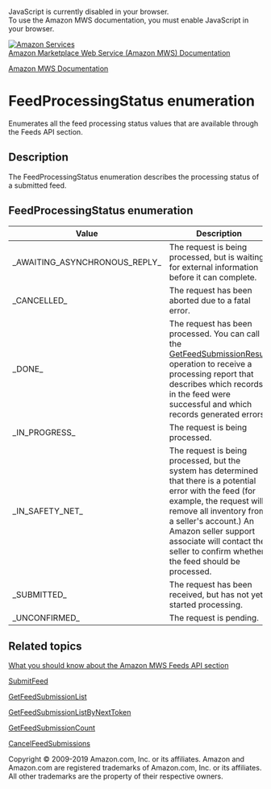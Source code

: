 <div id="MWSDX_noscript">

JavaScript is currently disabled in your browser.  
To use the Amazon MWS documentation, you must enable JavaScript in your
browser.

</div>

<div id="MWSDX_divtop">

[![Amazon
Services](https://images-na.ssl-images-amazon.com/images/G/08/mwsportal/fr_FR/amazonservices.gif
"Amazon Services")](http://services.amazon.fr)  
<span id="MWSDX_titlebar">[Amazon Marketplace Web Service (Amazon MWS)
Documentation](https://developer.amazonservices.fr/gp/mws/docs.html)</span>

</div>

<div id="MWSDX_divbottom">

<div id="MWSDX_divleft">

<div id="MWSDX_toc">

</div>

</div>

<div id="MWSDX_divright">

<div id="MWSDX_content">

<span id="MWSDX_breadcrumbs">[Amazon MWS
Documentation](https://developer.amazonservices.fr/gp/mws/docs.html)</span>

<div id="Feeds_FeedProcessingStatus" class="nested0">

# FeedProcessingStatus enumeration

Enumerates all the feed processing status values that are available
through the <span class="ph">Feeds API</span> section.

<div id="Description" class="topic concept nested1">

## Description

<div class="body conbody">

The <span class="keyword apiname">FeedProcessingStatus</span>
enumeration describes the processing status of a submitted
feed.

</div>

</div>

<div id="FeedProcessingStatus_Enumeration" class="topic reference nested1">

## FeedProcessingStatus enumeration

<div class="body refbody">

<div class="tablenoborder">

| Value                                                                   | Description                                                                                                                                                                                                                                                                                           |
| ----------------------------------------------------------------------- | ----------------------------------------------------------------------------------------------------------------------------------------------------------------------------------------------------------------------------------------------------------------------------------------------------- |
| <span class="keyword parmname">\_AWAITING\_ASYNCHRONOUS\_REPLY\_</span> | The request is being processed, but is waiting for external information before it can complete.                                                                                                                                                                                                       |
| <span class="keyword parmname">\_CANCELLED\_</span>                     | The request has been aborted due to a fatal error.                                                                                                                                                                                                                                                    |
| <span class="keyword parmname">\_DONE\_</span>                          | The request has been processed. You can call the [GetFeedSubmissionResult](../feeds/Feeds_GetFeedSubmissionResult.md) operation to receive a processing report that describes which records in the feed were successful and which records generated errors.                                         |
| <span class="keyword parmname">\_IN\_PROGRESS\_</span>                  | The request is being processed.                                                                                                                                                                                                                                                                       |
| <span class="keyword parmname">\_IN\_SAFETY\_NET\_</span>               | The request is being processed, but the system has determined that there is a potential error with the feed (for example, the request will remove all inventory from a seller's account.) An Amazon seller support associate will contact the seller to confirm whether the feed should be processed. |
| <span class="keyword parmname">\_SUBMITTED\_</span>                     | The request has been received, but has not yet started processing.                                                                                                                                                                                                                                    |
| <span class="keyword parmname">\_UNCONFIRMED\_</span>                   | The request is pending.                                                                                                                                                                                                                                                                               |

</div>

</div>

</div>

<div id="RelatedActions" class="topic nested1">

## Related topics

<div class="body">

[What you should know about the Amazon MWS Feeds API
section](../feeds/Feeds_Overview.md)

[SubmitFeed](../feeds/Feeds_SubmitFeed.md)

[GetFeedSubmissionList](Feeds_GetFeedSubmissionList.html "Returns a list of all feed submissions submitted in the previous 90 days.")

[GetFeedSubmissionListByNextToken](Feeds_GetFeedSubmissionListByNextToken.html "Returns a list of feed submissions using the NextToken parameter.")

[GetFeedSubmissionCount](Feeds_GetFeedSubmissionCount.html "Returns a count of the feeds submitted in the previous 90 days.")

[CancelFeedSubmissions](Feeds_CancelFeedSubmissions.html "Cancels one or more feed submissions and returns a count of the feed submissions that were canceled.")

</div>

</div>

</div>

<div id="MWSDX_footer">

Copyright © 2009-2019 Amazon.com, Inc. or its affiliates. Amazon and
Amazon.com are registered trademarks of Amazon.com, Inc. or its
affiliates. All other trademarks are the property of their respective
owners.

</div>

</div>

</div>

<div style="clear: both;">

</div>

</div>
